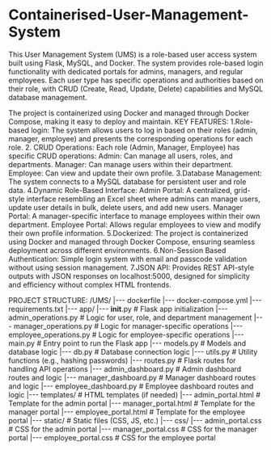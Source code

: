 # Containerised-User-Management-System
This User Management System (UMS) is a role-based user access system built using Flask, MySQL, and Docker. The system provides role-based login functionality with dedicated portals for admins, managers, and regular employees. Each user type has specific operations and authorities based on their role, with CRUD (Create, Read, Update, Delete) capabilities and MySQL database management.

The project is containerized using Docker and managed through Docker Compose, making it easy to deploy and maintain.
KEY FEATURES:
   1.Role-based login: The system allows users to log in based on their roles (admin, manager, employee) and presents the corresponding operations for each role.
   2. CRUD Operations: Each role (Admin, Manager, Employee) has specific CRUD operations:
        Admin: Can manage all users, roles, and departments.
        Manager: Can manage users within their department.
        Employee: Can view and update their own profile.
   3.Database Management: The system connects to a MySQL database for persistent user and role data.
   4.Dynamic Role-Based Interface:
        Admin Portal: A centralized, grid-style interface resembling an Excel sheet where admins can manage users, update user details in bulk, delete users, and add new users.
        Manager Portal: A manager-specific interface to manage employees within their own department.
        Employee Portal: Allows regular employees to view and modify their own profile information.
   5.Dockerized: The project is containerized using Docker and managed through Docker Compose, ensuring seamless deployment across different environments.
   6.Non-Session Based Authentication: Simple login system with email and passcode validation without using session management.
   7.JSON API: Provides REST API-style outputs with JSON responses on localhost:5000, designed for simplicity and efficiency without complex HTML frontends.

PROJECT STRUCTURE:
/UMS/
  |--- dockerfile
  |--- docker-compose.yml
  |--- requirements.txt 
  |--- app/
        |--- __init__.py               # Flask app initialization
        |--- admin_operations.py       # Logic for user, role, and department management
        |--- manager_operations.py      # Logic for manager-specific operations
        |--- employee_operations.py     # Logic for employee-specific operations
        |--- main.py                   # Entry point to run the Flask app
        |--- models.py                 # Models and database logic
        |--- db.py                     # Database connection logic
        |--- utils.py                  # Utility functions (e.g., hashing passwords)
        |--- routes.py                 # Flask routes for handling API operations
        |--- admin_dashboard.py         # Admin dashboard routes and logic
        |--- manager_dashboard.py       # Manager dashboard routes and logic
        |--- employee_dashboard.py      # Employee dashboard routes and logic
        |--- templates/                 # HTML templates (if needed)
              |--- admin_portal.html     # Template for the admin portal
              |--- manager_portal.html   # Template for the manager portal
              |--- employee_portal.html  # Template for the employee portal
        |--- static/                   # Static files (CSS, JS, etc.)
              |--- css/
                    |--- admin_portal.css     # CSS for the admin portal
                    |--- manager_portal.css   # CSS for the manager portal
                    |--- employee_portal.css  # CSS for the employee portal

   
